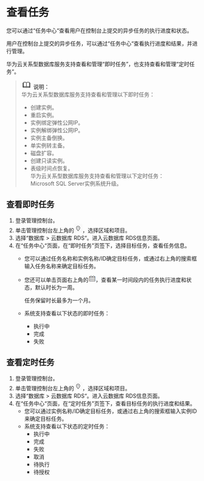 # 查看任务<a name="rds_sqlserver_task_0001"></a>

您可以通过“任务中心“查看用户在控制台上提交的异步任务的执行进度和状态。

用户在控制台上提交的异步任务，可以通过“任务中心“查看执行进度和结果，并进行管理。

华为云关系型数据库服务支持查看和管理“即时任务”，也支持查看和管理“定时任务”。

>![](public_sys-resources/icon-note.gif) **说明：**   
>华为云关系型数据库服务支持查看和管理以下即时任务：  
>-   创建实例。  
>-   重启实例。  
>-   实例绑定弹性公网IP。  
>-   实例解绑弹性公网IP。  
>-   实例主备倒换。  
>-   单实例转主备。  
>-   磁盘扩容。  
>-   创建只读实例。  
>-   表级时间点恢复。  
>华为云关系型数据库服务支持查看和管理以下定时任务：  
>Microsoft SQL Server实例系统升级。  

## 查看即时任务<a name="zh-cn_topic_0171122527_section1054130194015"></a>

1.  登录管理控制台。
2.  单击管理控制台左上角的![](figures/Region灰色图标.png)，选择区域和项目。
3.  选择“数据库  \>  云数据库 RDS“。进入云数据库 RDS信息页面。
4.  在“任务中心“页面，在“即时任务”页签下，选择目标任务，查看任务信息。
    -   您可以通过任务名称和实例名称/ID确定目标任务，或通过右上角的搜索框输入任务名称来确定目标任务。
    -   您还可以单击页面右上角的![](figures/时间筛选框-48.png)，查看某一时间段内的任务执行进度和状态，默认时长为一周。

        任务保留时长最多为一个月。

    -   系统支持查看以下状态的即时任务：
        -   执行中
        -   完成
        -   失败



## 查看定时任务<a name="zh-cn_topic_0171122527_section9916259172514"></a>

1.  登录管理控制台。
2.  单击管理控制台左上角的![](figures/Region灰色图标.png)，选择区域和项目。
3.  选择“数据库  \>  云数据库 RDS“。进入云数据库 RDS信息页面。
4.  在“任务中心“页面，在“定时任务”页签下，查看目标任务的执行进度和结果。
    -   您可以通过实例名称/ID确定目标任务，或通过右上角的搜索框输入实例ID来确定目标任务。
    -   系统支持查看以下状态的定时任务：
        -   执行中
        -   完成
        -   失败
        -   取消
        -   待执行
        -   待授权



